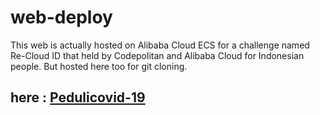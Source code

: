 # web-deploy

This web is actually hosted on Alibaba Cloud ECS for a challenge named Re-Cloud ID that held by Codepolitan and Alibaba Cloud for Indonesian people.
But hosted here too for git cloning.

## here : [Pedulicovid-19](http://47.254.242.132/)
